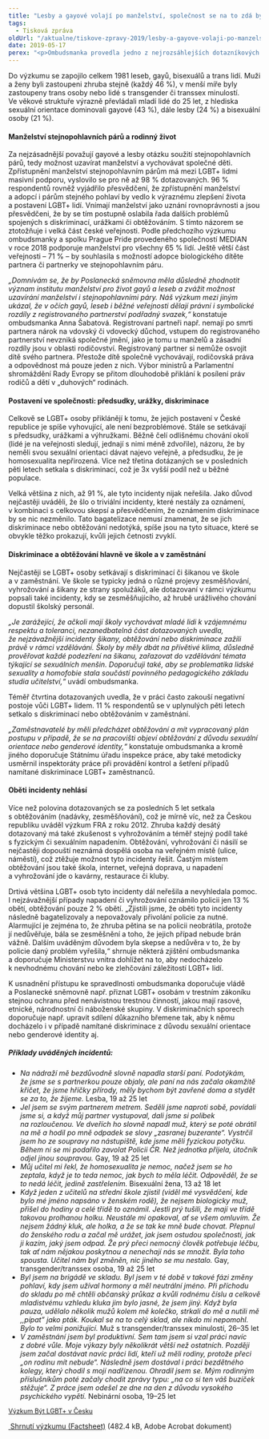 ```yaml
---
title: "Lesby a gayové volají po manželství, společnost se na to zdá být připravená"
tags:
  - Tisková zpráva
oldUrl: "/aktualne/tiskove-zpravy-2019/lesby-a-gayove-volaji-po-manzelstvi-spolecnost-se-na-to-zda-byt-pripravena"
date: 2019-05-17
perex: "<p>Ombudsmanka provedla jedno z nejrozsáhlejších dotazníkových šetření mezi lesbami, gayi, bisexuály a trans lidmi v České republice. Ve spolupráci s Prague Pride zjišťovala, s jakými problémy a překážkami se LGBT+ osoby v posledních pěti letech potýkaly, jak je podle nich společnost přijímá, s jakými společenskými stereotypy a předsudky se setkávali a jaké jsou jejich zkušenosti s diskriminací a obtěžováním.</p>"
---
```


<!-- imported from the old website -->

<p>Do výzkumu se zapojilo celkem 1981 leseb, gayů, bisexuálů a trans lidí. Muži a ženy byli zastoupeni zhruba stejně (každý 46 %), v menší míře byly zastoupeny trans osoby nebo lidé s transgender či transsex minulostí. Ve věkové struktuře výrazně převládali mladí lidé do 25 let, z hlediska sexuální orientace dominovali gayové (43 %), dále lesby (24 %) a bisexuální osoby (21 %). </p> <h4>Manželství stejnopohlavních párů a rodinný život</h4> <p>Za nejzásadnější považují gayové a lesby otázku soužití stejnopohlavních párů, tedy možnost uzavírat manželství a vychovávat společné děti. Zpřístupnění manželství stejnopohlavním párům má mezi LGBT+ lidmi masivní podporu, vyslovilo se pro ně až 98 % dotazovaných. 96 % respondentů rovněž vyjádřilo přesvědčení, že zpřístupnění manželství a adopcí i párům stejného pohlaví by vedlo k výraznému zlepšení života a postavení LGBT+ lidí. Vnímají manželství jako uznání rovnoprávnosti a jsou přesvědčeni, že by se tím postupně oslabila řada dalších problémů spojených s diskriminací, urážkami či obtěžováním. S tímto názorem se ztotožňuje i velká část české veřejnosti. Podle předchozího výzkumu ombudsmanky a spolku Prague Pride provedeného společností MEDIAN v roce 2018 podporuje manželství pro všechny 65 % lidí. Ještě větší část veřejnosti – 71 % – by souhlasila s možností adopce biologického dítěte partnera či partnerky ve stejnopohlavním páru. </p> <p><i>„Domnívám se, že by Poslanecká sněmovna měla důsledně zhodnotit význam institutu manželství pro život gayů a leseb a zvážit možnost uzavírání manželství i stejnopohlavními páry. Náš výzkum mezi jiným ukázal, že v očích gayů, leseb i běžné veřejnosti dělají právní i symbolické rozdíly z registrovaného partnerství podřadný svazek,“</i> konstatuje ombudsmanka Anna Šabatová. Registrovaní partneři např. nemají po smrti partnera nárok na vdovský či vdovecký důchod, vstupem do registrovaného partnerství nevzniká společné jmění, jako je tomu u manželů a zásadní rozdíly jsou v oblasti rodičovství. Registrovaný partner si nemůže osvojit dítě svého partnera. Přestože dítě společně vychovávají, rodičovská práva a odpovědnost má pouze jeden z nich. Výbor ministrů a Parlamentní shromáždění Rady Evropy se přitom dlouhodobě přiklání k posílení práv rodičů a dětí v „duhových“ rodinách.</p> <h4>Postavení ve společnosti: předsudky, urážky, diskriminace</h4> <p>Celkově se LGBT+ osoby přiklánějí k tomu, že jejich postavení v České republice je spíše vyhovující, ale není bezproblémové. Stále se setkávají s předsudky, urážkami a výhružkami. Běžně čelí odlišnému chování okolí (lidé je na veřejnosti sledují, jednají s nimi méně zdvořile), názoru, že by neměli svou sexuální orientaci dávat najevo veřejně, a předsudku, že je homosexualita nepřirozená. Více než třetina dotázaných se v posledních pěti letech setkala s diskriminací, což je 3x vyšší podíl než u běžné populace. </p> <p>Velká většina z nich, až 91 %, ale tyto incidenty nijak neřešila. Jako důvod nejčastěji uváděli, že šlo o triviální incidenty, které nestály za oznámení, v kombinaci s celkovou skepsí a přesvědčením, že oznámením diskriminace by se nic nezměnilo. Tato bagatelizace nemusí znamenat, že se jich diskriminace nebo obtěžování nedotýká, spíše jsou na tyto situace, které se obvykle těžko prokazují, kvůli jejich četnosti zvyklí.</p> <h4>Diskriminace a obtěžování hlavně ve škole a v zaměstnání</h4> <p>Nejčastěji se LGBT+ osoby setkávají s diskriminací či šikanou ve škole a v zaměstnání. Ve škole se typicky jedná o různé projevy zesměšňování, vyhrožování a šikany ze strany spolužáků, ale dotazovaní v rámci výzkumu popsali také incidenty, kdy se zesměšňujícího, až hrubě urážlivého chování dopustil školský personál. </p> <p><i>„Je zarážející, že ačkoli mají školy vychovávat mladé lidi k vzájemnému respektu a toleranci, nezanedbatelná část dotazovaných uvedla, že nejzávažnější incidenty šikany, obtěžování nebo diskriminace zažili právě v rámci vzdělávání. Školy by měly dbát na přívětivé klima, důsledně prověřovat každé podezření na šikanu, zařazovat do vzdělávání témata týkající se sexuálních menšin. Doporučuji také, aby se problematika lidské sexuality a homofobie stala součástí povinného pedagogického základu studia učitelství,“</i> uvádí ombudsmanka.</p> <p>Téměř čtvrtina dotazovaných uvedla, že v práci často zakouší negativní postoje vůči LGBT+ lidem. 11 % respondentů se v uplynulých pěti letech setkalo s diskriminací nebo obtěžováním v zaměstnání.</p> <p><i>„Zaměstnavatelé by měli předcházet obtěžování a mít vypracovaný plán postupu v případě, že se na pracovišti objeví obtěžování z důvodu sexuální orientace nebo genderové identity,“</i> konstatuje ombudsmanka a kromě jiného doporučuje Státnímu úřadu inspekce práce, aby také metodicky usměrnil inspektoráty práce při provádění kontrol a šetření případů namítané diskriminace LGBT+ zaměstnanců.</p> <h4>Oběti incidenty nehlásí</h4> <p>Více než polovina dotazovaných se za posledních 5 let setkala s obtěžováním (nadávky, zesměšňování), což je mírně víc, než za Českou republiku uváděl výzkum FRA z roku 2012. Zhruba každý desátý dotazovaný má také zkušenost s vyhrožováním a téměř stejný podíl také s fyzickým či sexuálním napadením. Obtěžování, vyhrožování či násilí se nejčastěji dopouští neznámá dospělá osoba na veřejném místě (ulice, náměstí), což ztěžuje možnost tyto incidenty řešit. Častým místem obtěžování jsou také škola, internet, veřejná doprava, u napadení a vyhrožování jde o kavárny, restaurace či kluby.</p> <p>Drtivá většina LGBT+ osob tyto incidenty dál neřešila a nevyhledala pomoc. I nejzávažnější případy napadení či vyhrožování oznámilo policii jen 13 % obětí, obtěžování pouze 2 % obětí. „Zjistili jsme, že oběti tyto incidenty následně bagatelizovaly a nepovažovaly přivolání policie za nutné. Alarmující je zejména to, že zhruba pětina se na policii neobrátila, protože jí nedůvěřuje, bála se zesměšnění a toho, že jejich případ nebude brán vážně. Dalším uváděným důvodem byla skepse a nedůvěra v to, že by policie daný problém vyřešila,“ shrnuje některá zjištění ombudsmanka a doporučuje Ministerstvu vnitra dohlížet na to, aby nedocházelo k nevhodnému chování nebo ke zlehčování záležitostí LGBT+ lidí.</p> <p>K usnadnění přístupu ke spravedlnosti ombudsmanka doporučuje vládě a Poslanecké sněmovně např. přiznat LGBT+ osobám v trestním zákoníku stejnou ochranu před nenávistnou trestnou činností, jakou mají rasové, etnické, národnostní či náboženské skupiny. V diskriminačních sporech doporučuje např. upravit sdílení důkazního břemene tak, aby k němu docházelo i v případě namítané diskriminace z důvodu sexuální orientace nebo genderové identity aj.</p> <h5>Příklady uváděných incidentů:</h5><ul><li><i>Na nádraží mě bezdůvodně slovně napadla starší paní. Podotýkám, že jsme se s partnerkou pouze objaly, ale paní na nás začala okamžitě křičet, že jsme hříčky přírody, měly bychom být zavřené doma a stydět se za to, že žijeme.</i> Lesba, 19 až 25 let</li><li><i>Jel jsem se svým partnerem metrem. Seděli jsme naproti sobě, povídali jsme si, a když můj partner vystupoval, dali jsme si polibek na rozloučenou. Ve dveřích ho slovně napadl muž, který se poté obrátil na mě a hodil po mně odpadek se slovy „zasranej buzerante“. Vystrčil jsem ho ze soupravy na nástupiště, kde jsme měli fyzickou potyčku. Během ní se mi podařilo zavolat Policii ČR. Než jednotka přijela, útočník odjel jinou soupravou.</i> Gay, 19 až 25 let</li><li><i>Můj učitel mi řekl, že homosexualita je nemoc, načež jsem se ho zeptala, když je to teda nemoc, jak bych to měla léčit. Odpověděl, že se to nedá léčit, jedině zastřelením.</i> Bisexuální žena, 13 až 18 let</li><li><i>Když jeden z učitelů na střední škole zjistil (viděl mé vysvědčení, kde bylo mé jméno napsáno v ženském rodě), že nejsem biologicky muž, přišel do hodiny a celé třídě to oznámil. Jestli prý tušili, že mají ve třídě takovou prolhanou holku. Neustále mi opakoval, ať se všem omluvím. Že nejsem žádný kluk, ale holka, a že se tak ke mně bude chovat. Přepnul do ženského rodu a začal mě urážet, jak jsem ostudou společnosti, jak ji kazím, jaký jsem odpad. Že prý přeci nemocný člověk potřebuje léčbu, tak ať nám nějakou poskytnou a nenechají nás se množit. Byla toho spousta. Učitel nám byl změněn, nic jiného se mu nestalo.</i> Gay, transgender/transsex osoba, 19 až 25 let</li><li><i>Byl jsem na brigádě ve skladu. Byl jsem v té době v takové fázi změny pohlaví, kdy jsem užíval hormony a měl neutrální jméno. Při příchodu do skladu po mě chtěli občanský průkaz a kvůli rodnému číslu a celkově mladistvému vzhledu kluka jim bylo jasné, že jsem jiný. Když byla pauza, udělalo několik mužů kolem mě kolečko, strkali do mě a nutili mě ,,pípat” jako pták. Koukal se na to celý sklad, ale nikdo mi nepomohl. Bylo to velmi ponižující.</i> Muž s transgender/transsex minulostí, 26–35 let</li><li><i> V zaměstnání jsem byl produktivní. Sem tam jsem si vzal práci navíc z dobré vůle. Moje výkazy byly několikrát větší než ostatních. Později jsem začal dostávat navíc práci lidí, kteří už měli rodiny, protože přeci „on rodinu mít nebude“. Následně jsem dostával i práci bezdětného kolegy, který chodil s mojí nadřízenou. Ohradil jsem se. Mým rodinným příslušníkům poté začaly chodit zprávy typu: „na co si ten váš buzíček stěžuje“. Z práce jsem odešel ze dne na den z důvodu vysokého psychického vypětí.</i> Nebinární osoba, 19–25 let</li></ul><p><a href="/uploads-import/DISKRIMINACE/Vyzkum/Vyzkum-LGBT.pdf" target="_blank" style="font-size: 12.8px;">Výzkum Být LGBT+ v Česku</a></p><p><a title="Otevření do nového okna" href="/uploads-import/DISKRIMINACE/Vyzkum/LGBT_Factsheet.pdf" target="_blank"><img alt="" src="https://www.ochrance.cz/typo3/ext/od_linkdesc/icons/pdf.gif" class="od_linkdesc_icon" /> Shrnutí výzkumu (Factsheet)</a> (482.4 kB, Adobe Acrobat dokument)</p>
